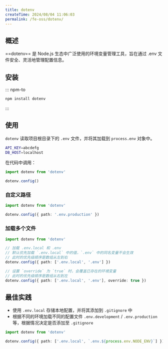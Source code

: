 ```yaml
---
title: dotenv
createTime: 2024/08/04 11:06:03
permalink: /fe-oss/dotenv/
---
```


<Badge text="NodeJS" />

<RepoCard repo="motdotla/dotenv" />

## 概述

==dotenv== 是 Node.js 生态中广泛使用的环境变量管理工具，旨在通过 .env 文件安全、灵活地管理配置信息。

## 安装

::: npm-to

```sh
npm install dotenv
```

:::

## 使用

`dotenv` 读取项目根目录下的 `.env` 文件，并将其加载到 `process.env` 对象中。

```sh title=".env"
API_KEY=abcdefg
DB_HOST=localhost
```

在代码中调用：

```ts title="index.ts"
import dotenv from 'dotenv'

dotenv.config()
```

### 自定义路径

```ts title="index.ts"
import dotenv from 'dotenv'

dotenv.config({ path: '.env.production' })
```

### 加载多个文件

```ts title="index.ts"
import dotenv from 'dotenv'

// 加载 .env.local 和 .env
// 默认优先加载 `.env.local` 中的值，`.env` 中的同名变量不会生效
// 此时的优先级顺序是数组从左到右
dotenv.config({ path: ['.env.local', '.env'] })

// 设置 `override` 为 `true` 时，会覆盖已存在的环境变量
// 此时的优先级顺序是数组从右到左
dotenv.config({ path: ['.env.local', '.env'], override: true })
```

## 最佳实践

- 使用 `.env.local` 存储本地配置，并将其添加到 `.gitignore` 中
- 根据不同的环境加载不同的配置文件 `.env.development` / `.env.production` 等，根据情况决定是否添加至 `.gitignore`

```ts
import dotenv from 'dotenv'

dotenv.config({ path: ['.env.local', `.env.${process.env.NODE_ENV}`] })
```
